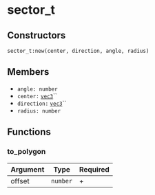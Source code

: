 # sector\_t

## Constructors

`sector_t:new(center, direction, angle, radius)`

## Members

* `angle: number`
* `center:` [`vec3`](vec3.md)``
* `direction:` [`vec3`](vec3.md)``
* `radius: number`

## Functions

### to\_polygon

| Argument | Type     | Required |
| -------- | -------- | -------- |
| offset   | `number` | +        |
